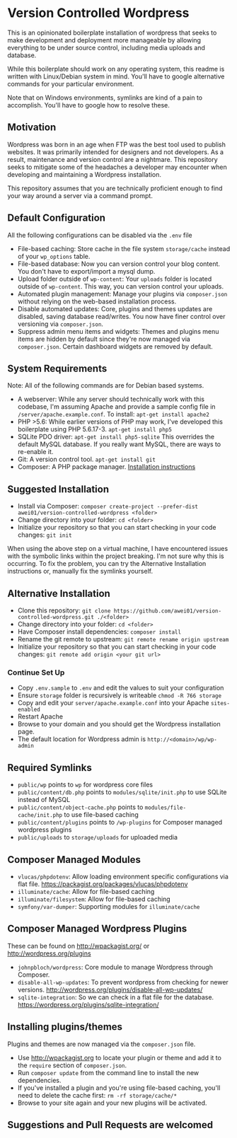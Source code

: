 # Version Controlled Wordpress

This is an opinionated boilerplate installation of wordpress that seeks to make development and deployment more manageable by allowing everything to be under source control, including media uploads and database.

While this boilerplate should work on any operating system, this readme is written with Linux/Debian system in mind. You'll have to google alternative commands for your particular environment.

Note that on Windows environments, symlinks are kind of a pain to accomplish. You'll have to google how to resolve these.


## Motivation

Wordpress was born in an age when FTP was the best tool used to publish websites. It was primarily intended for designers and not developers. As a result, maintenance and version control are a nightmare. This repository seeks to mitigate some of the headaches a developer may encounter when developing and maintaining a Wordpress installation.

This repository assumes that you are technically proficient enough to find your way around a server via a command prompt.

## Default Configuration

All the following configurations can be disabled via the `.env` file

* File-based caching: Store cache in the file system `storage/cache` instead of your `wp_options` table.
* File-based database: Now you can version control your blog content. You don't have to export/import a mysql dump.
* Upload folder outside of `wp-content`: Your `uploads` folder is located outside of `wp-content`. This way, you can version control your uploads.
* Automated plugin management: Manage your plugins via `composer.json` without relying on the web-based installation process.
* Disable automated updates: Core, plugins and themes updates are disabled, saving database read/writes. You now have finer control over versioning via `composer.json`.
* Suppress admin menu items and widgets: Themes and plugins menu items are hidden by default since they're now managed via `composer.json`. Certain dashboard widgets are removed by default.


## System Requirements

Note: All of the following commands are for Debian based systems.

* A webserver: While any server should technically work with this codebase, I'm assuming Apache and provide a sample config file in `/server/apache.example.conf`. To install: `apt-get install apache2`
* PHP >5.6: While earlier versions of PHP may work, I've developed this boilerplate using PHP 5.6.17-3. `apt-get install php5`
* SQLite PDO driver: `apt-get install php5-sqlite` This overrides the default MySQL database. If you really want MySQL, there are ways to re-enable it.
* Git: A version control tool. `apt-get install git`
* Composer: A PHP package manager. [Installation instructions](https://getcomposer.org/download/)


## Suggested Installation

* Install via Composer: `composer create-project --prefer-dist awei01/version-controlled-wordpress <folder>`
* Change directory into your folder: `cd <folder>`
* Initialize your repository so that you can start checking in your code changes: `git init`

When using the above step on a virtual machine, I have encountered issues with the symbolic links within the project breaking. I'm not sure why this is occurring. To fix the problem, you can try the Alternative Installation instructions or, manually fix the symlinks yourself.


## Alternative Installation

* Clone this repository: `git clone https://github.com/awei01/version-controlled-wordpress.git ./<folder>`
* Change directory into your folder: `cd <folder>`
* Have Composer install dependencies: `composer install`
* Rename the git remote to upstream: `git remote rename origin upstream`
* Initialize your repository so that you can start checking in your code changes: `git remote add origin <your git url>`


### Continue Set Up

* Copy `.env.sample` to `.env` and edit the values to suit your configuration
* Ensure `storage` folder is recursively is writeable `chmod -R 766 storage`
* Copy and edit your `server/apache.example.conf` into your Apache `sites-enabled`
* Restart Apache
* Browse to your domain and you should get the Wordpress installation page.
* The default location for Wordpress admin is `http://<domain>/wp/wp-admin`


## Required Symlinks

* `public/wp` points to `wp` for wordpress core files
* `public/content/db.php` points to `modules/sqlite/init.php` to use SQLite instead of MySQL
* `public/content/object-cache.php` points to `modules/file-cache/init.php` to use file-based caching
* `public/content/plugins` points to `/wp-plugins` for Composer managed wordpress plugins
* `public/uploads` to `storage/uploads` for uploaded media


## Composer Managed Modules

* `vlucas/phpdotenv`: Allow loading environment specific configurations via flat file. https://packagist.org/packages/vlucas/phpdotenv
* `illuminate/cache`: Allow for file-based caching
* `illuminate/filesystem`: Allow for file-based caching
* `symfony/var-dumper`: Supporting modules for `illuminate/cache`

## Composer Managed Wordpress Plugins

These can be found on http://wpackagist.org/ or http://wordpress.org/plugins

* `johnpbloch/wordpress`: Core module to manage Wordpress through Composer.
* `disable-all-wp-updates`: To prevent wordpress from checking for newer versions. http://wordpress.org/plugins/disable-all-wp-updates/
* `sqlite-integration`: So we can check in a flat file for the database. https://wordpress.org/plugins/sqlite-integration/

## Installing plugins/themes
Plugins and themes are now managed via the `composer.json` file.

* Use http://wpackagist.org to locate your plugin or theme and add it to the `require` section of `composer.json`.
* Run `composer update` from the command line to install the new dependencies.
* If you've installed a plugin and you're using file-based caching, you'll need to delete the cache first: `rm -rf storage/cache/*`
* Browse to your site again and your new plugins will be activated.



## Suggestions and Pull Requests are welcomed
